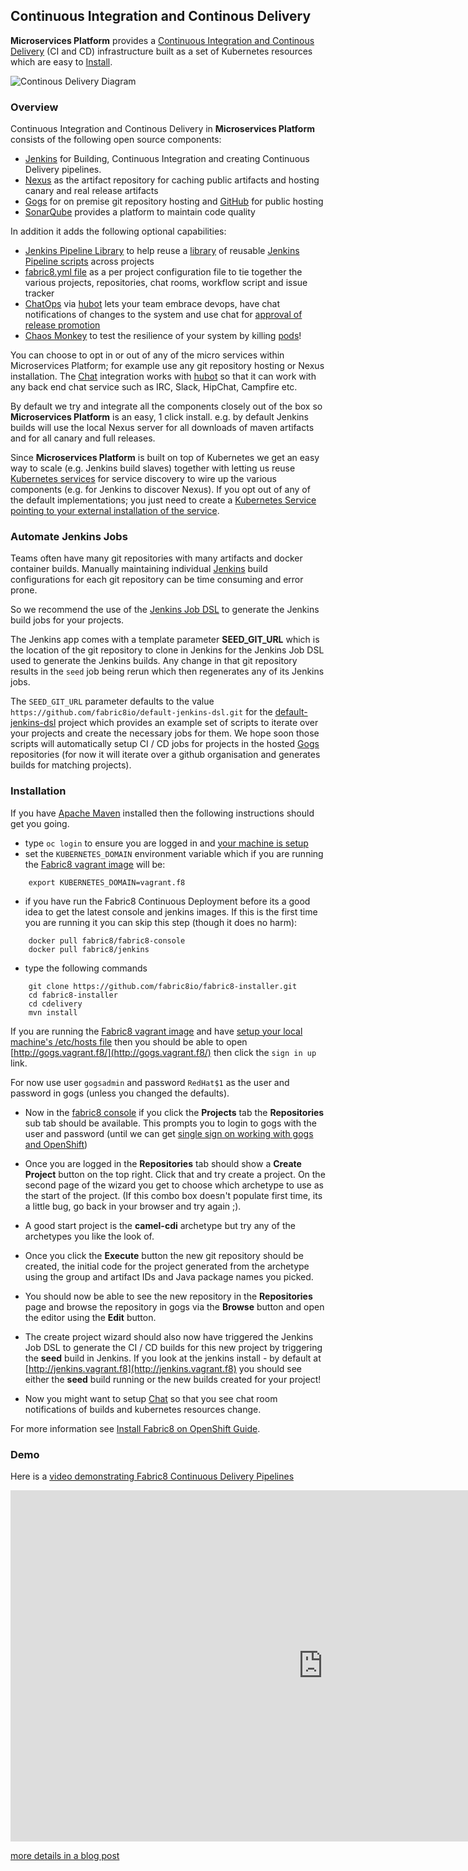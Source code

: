 ## Continuous Integration and Continous Delivery

**Microservices Platform** provides a [Continuous Integration and Continous Delivery](http://en.wikipedia.org/wiki/Continuous_delivery) (CI and CD) infrastructure built as a set of Kubernetes resources which are easy to [Install](fabric8OnOpenShift.html).

![Continous Delivery Diagram](http://upload.wikimedia.org/wikipedia/commons/7/74/Continuous_Delivery_process_diagram.png)

### Overview

Continuous Integration and Continous Delivery in **Microservices Platform** consists of the following open source components:

* [Jenkins](https://jenkins.io/) for Building, Continuous Integration and creating Continuous Delivery pipelines.
* [Nexus](http://www.sonatype.org/nexus/) as the artifact repository for caching public artifacts and hosting canary and real release artifacts
* [Gogs](http://gogs.io/) for on premise git repository hosting and [GitHub](https://github.com/) for public hosting
* [SonarQube](http://www.sonarqube.org/) provides a platform to maintain code quality

In addition it adds the following optional capabilities:

* [Jenkins Pipeline Library](jenkinsWorkflowLibrary.html) to help reuse a [library](https://github.com/fabric8io/jenkins-workflow-library) of reusable [Jenkins Pipeline scripts](https://github.com/fabric8io/jenkins-workflow-library) across projects
* [fabric8.yml file](fabric8YmlFile.html) as a per project configuration file to tie together the various projects, repositories, chat rooms, workflow script and issue tracker
* [ChatOps](chat.html) via [hubot](https://hubot.github.com/) lets your team embrace devops, have chat notifications of changes to the system and use chat for [approval of release promotion](https://github.com/fabric8io/fabric8-jenkins-workflow-steps#hubotapprove)
* [Chaos Monkey](chaosMonkey.html) to test the resilience of your system by killing [pods](pods.html)!

You can choose to opt in or out of any of the micro services within Microservices Platform; for example use any git repository hosting or Nexus installation. The [Chat](chat.html) integration works with [hubot](https://hubot.github.com/) so that it can work with any back end chat service such as IRC, Slack, HipChat, Campfire etc.
 
By default we try and integrate all the components closely out of the box so **Microservices Platform** is an easy, 1 click install. e.g. by default Jenkins builds will use the local Nexus server for all downloads of maven artifacts and for all canary and full releases.

Since **Microservices Platform** is built on top of Kubernetes we get an easy way to scale (e.g. Jenkins build slaves) together with letting us reuse [Kubernetes services](services.html) for service discovery to wire up the various components (e.g. for Jenkins to discover Nexus). If you opt out of any of the default implementations; you just need to create a [Kubernetes Service pointing to your external installation of the service](http://docs.openshift.org/latest/dev_guide/integrating_external_services.html).
 
 
### Automate Jenkins Jobs
 
Teams often have many git repositories with many artifacts and docker container builds. Manually maintaining individual [Jenkins](https://jenkins.io/) build configurations for each git repository can be time consuming and error prone.

So we recommend the use of the [Jenkins Job DSL](https://github.com/jenkinsci/job-dsl-plugin/wiki) to generate the Jenkins build jobs for your projects.

The Jenkins app comes with a template parameter **SEED_GIT_URL** which is the location of the git repository to clone in Jenkins for the Jenkins Job DSL used to generate the Jenkins builds. Any change in that git repository results in the `seed` job being rerun which then regenerates any of its Jenkins jobs. 

The `SEED_GIT_URL` parameter defaults to the value `https://github.com/fabric8io/default-jenkins-dsl.git` for the [default-jenkins-dsl](https://github.com/fabric8io/default-jenkins-dsl) project which provides an example set of scripts to iterate over your projects and create the necessary jobs for them. We hope soon those scripts will automatically setup CI / CD jobs for projects in the hosted [Gogs](http://gogs.io/) repositories (for now it will iterate over a github organisation and generates builds for matching projects).

### Installation
    
If you have [Apache Maven](http://maven.apache.org/guides/getting-started/maven-in-five-minutes.html) installed then the following instructions should get you going.
   
* type `oc login` to ensure you are logged in and [your machine is setup](setupLocalHost.html)
* set the `KUBERNETES_DOMAIN` environment variable which if you are running the [Fabric8 vagrant image](getStartedVagrant.html) will be:

```
    export KUBERNETES_DOMAIN=vagrant.f8
```

* if you have run the Fabric8 Continuous Deployment before its a good idea to get the latest console and jenkins images. If this is the first time you are running it you can skip this step (though it does no harm):
    
```
    docker pull fabric8/fabric8-console
    docker pull fabric8/jenkins
``` 
    
* type the following commands

```
    git clone https://github.com/fabric8io/fabric8-installer.git
    cd fabric8-installer
    cd cdelivery
    mvn install
```    

If you are running the [Fabric8 vagrant image](getStarted/vagrant.html) and have [setup your local machine's /etc/hosts file](setupLocalHost.html#adding-entries-in-etc-hosts) then you should be able to open [http://gogs.vagrant.f8/](http://gogs.vagrant.f8/) then click the `sign in up` link.

For now use user `gogsadmin` and password `RedHat$1` as the user and password in gogs (unless you changed the defaults).

* Now in the [fabric8 console](console.html) if you click the **Projects** tab the **Repositories** sub tab should be available. This prompts you to login to gogs with the user and password (until we can get [single sign on working with gogs and OpenShift](https://github.com/gogits/gogs/issues/1271))

* Once you are logged in the **Repositories** tab should show a **Create Project** button on the top right. Click that and try create a project. On the second page of the wizard you get to choose which archetype to use as the start of the project. (If this combo box doesn't populate first time, its a little bug, go back in your browser and try again ;).

* A good start project is the **camel-cdi** archetype but try any of the archetypes you like the look of. 

* Once you click the **Execute** button the new git repository should be created, the initial code for the project generated from the archetype using the group and artifact IDs and Java package names you picked.

* You should now be able to see the new repository in the **Repositories** page and browse the repository in gogs via the **Browse** button and open the editor using the **Edit** button.
 
* The create project wizard should also now have triggered the Jenkins Job DSL to generate the CI / CD builds for this new project by triggering the **seed** build in Jenkins. If you look at the jenkins install - by default at [http://jenkins.vagrant.f8](http://jenkins.vagrant.f8) you should see either the **seed** build running or the new builds created for your project! 

* Now you might want to setup [Chat](chat.html) so that you see chat room notifications of builds and kubernetes resources change.

For more information see [Install Fabric8 on OpenShift Guide](getStarted/openshift.html).

### Demo

Here is a [video demonstrating Fabric8 Continuous Delivery Pipelines](https://vimeo.com/142857726)

<div class="row">
  <p class="text-center">
      <iframe src="https://player.vimeo.com/video/142857726" width="1000" height="562" frameborder="0" webkitallowfullscreen mozallowfullscreen allowfullscreen></iframe>
  </p>
  <p class="text-center">
    <a href="https://medium.com/fabric8-io/create-and-explore-continuous-delivery-pipelines-with-fabric8-and-jenkins-on-openshift-661aa82cb45a">more details in a blog post</a>
  </p>
</div>

